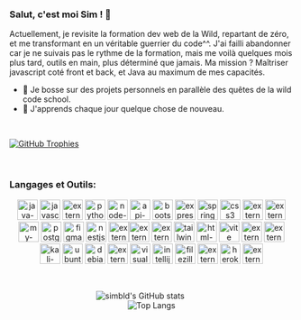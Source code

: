<p align="center">

### Salut, c'est moi Sim ! 👋

Actuellement, je revisite la formation dev web de la Wild, repartant de zéro, 
et me transformant en un véritable guerrier du code^^. 
J'ai failli abandonner car je ne suivais pas le rythme de la formation, 
mais me voilà quelques mois plus tard, outils en main, plus déterminé que jamais. 
Ma mission ? Maîtriser javascript coté front et back, et Java au maximum de mes capacités.

- 🔭 Je bosse sur des projets personnels en parallèle des quêtes de la wild code school.
- 🌱 J'apprends chaque jour quelque chose de nouveau.
</p>
<br>

[![GitHub Trophies](https://github-profile-trophy.vercel.app/?username=simbld&no-frame=true&no-bg=true&theme=darkhub&row=1&column=6&margin-w=50&margin-h=50)](https://github.com/ryo-ma/github-profile-trophy)

<br>

### Langages et Outils:

<p align="center">
<img width="36" height="36" src="https://img.icons8.com/3d-fluency/36/java-coffee-cup-logo.png" alt="java-coffee-cup-logo"/> <img width="36" height="36" src="https://img.icons8.com/arcade/36/javascript.png" alt="javascript"/> <img width="36" height="36" src="https://img.icons8.com/external-tal-revivo-shadow-tal-revivo/36/external-react-a-javascript-library-for-building-user-interfaces-logo-shadow-tal-revivo.png" alt="external-react-a-javascript-library-for-building-user-interfaces-logo-shadow-tal-revivo"/> <img width="36" height="36" src="https://img.icons8.com/3d-fluency/36/python.png" alt="python"/> <img width="36" height="36" src="https://img.icons8.com/fluency/36/node-js.png" alt="node-js"/> <img width="36" height="36" src="https://img.icons8.com/ios-filled/36/api-settings.png" alt="api-settings"/> <img width="36" height="36" src="https://img.icons8.com/plasticine/36/bootstrap.png" alt="bootstrap"/> <img width="36" height="36" src="https://img.icons8.com/officel/36/express-js.png" alt="express-js"/> <img width="36" height="36" src="https://img.icons8.com/office/36/spring-logo.png" alt="spring-logo"/> <img width="36" height="36" src="https://img.icons8.com/plasticine/36/css3.png" alt="css3"/> <img width="36" height="36" src="https://img.icons8.com/external-tal-revivo-color-tal-revivo/80/external-docker-a-set-of-coupled-software-as-a-service-logo-color-tal-revivo.png" alt="external-docker-a-set-of-coupled-software-as-a-service-logo-color-tal-revivo"/> <img width="36" height="36" src="https://img.icons8.com/external-those-icons-lineal-color-those-icons/36/external-Git-social-media-those-icons-lineal-color-those-icons.png" alt="external-Git-social-media-those-icons-lineal-color-those-icons"/> <img width="36" height="36" src="https://img.icons8.com/color/36/my-sql.png" alt="my-sql"/> <img width="36" height="36" src="https://img.icons8.com/plasticine/36/postgreesql.png" alt="postgreesql"/> <img width="36" height="36" src="https://img.icons8.com/stickers/36/figma.png" alt="figma"/> <img width="36" height="36" src="https://img.icons8.com/color/36/nestjs.png" alt="nestjs"/> <img width="36" height="36" src="https://img.icons8.com/external-tal-revivo-shadow-tal-revivo/36/external-typescript-an-open-source-programming-language-developed-and-maintained-by-microsoft-logo-shadow-tal-revivo.png" alt="external-typescript-an-open-source-programming-language-developed-and-maintained-by-microsoft-logo-shadow-tal-revivo"/><img width="36" height="36" src="https://img.icons8.com/external-tal-revivo-shadow-tal-revivo/36/external-yarn-fast-reliable-and-secure-dependency-management-web-portal-logo-shadow-tal-revivo.png" alt="external-yarn-fast-reliable-and-secure-dependency-management-web-portal-logo-shadow-tal-revivo"/> <img width="36" height="36" src="https://img.icons8.com/external-tal-revivo-shadow-tal-revivo/36/external-trello-a-web-based-list-making-application-for-multi-platform-logo-shadow-tal-revivo.png" alt="external-trello-a-web-based-list-making-application-for-multi-platform-logo-shadow-tal-revivo"/> <img width="36" height="36" src="https://img.icons8.com/fluency/36/tailwind_css.png" alt="tailwind_css"/> <img width="36" height="36" src="https://img.icons8.com/color/36/html-5--v1.png" alt="html-5--v1"/> <img width="36" height="36" src="https://img.icons8.com/color/36/vite.png" alt="vite"/> <img width="36" height="36" src="https://img.icons8.com/external-tal-revivo-shadow-tal-revivo/36/external-postman-is-the-only-complete-api-development-environment-logo-shadow-tal-revivo.png" alt="external-postman-is-the-only-complete-api-development-environment-logo-shadow-tal-revivo"/> <img width="36" height="36" src="https://img.icons8.com/external-those-icons-flat-those-icons/36/external-Linux-logos-and-brands-those-icons-flat-those-icons.png" alt="external-Linux-logos-and-brands-those-icons-flat-those-icons"/> <img width="36" height="36" src="https://img.icons8.com/color/36/kali-linux.png" alt="kali-linux"/> <img width="36" height="36" src="https://img.icons8.com/color/36/ubuntu--v1.png" alt="ubuntu--v1"/> <img width="36" height="36" src="https://img.icons8.com/color/36/debian.png" alt="debian"/> <img width="36" height="36" src="https://img.icons8.com/external-tal-revivo-shadow-tal-revivo/36/external-firebase-a-googles-mobile-platform-that-helps-you-quickly-develop-high-quality-apps-logo-shadow-tal-revivo.png" alt="external-firebase-a-googles-mobile-platform-that-helps-you-quickly-develop-high-quality-apps-logo-shadow-tal-revivo"/> <img width="36" height="36" src="https://img.icons8.com/color/36/visual-studio-code-2019.png" alt="visual-studio-code-2019"/> <img width="36" height="36" src="https://img.icons8.com/color/36/intellij-idea.png" alt="intellij-idea"/> <img width="36" height="36" src="https://img.icons8.com/color/36/filezilla.png" alt="filezilla"/> <img width="36" height="36" src="https://img.icons8.com/external-tal-revivo-shadow-tal-revivo/36/external-eclipse-an-integrated-development-environment-used-in-computer-programming-logo-shadow-tal-revivo.png" alt="external-eclipse-an-integrated-development-environment-used-in-computer-programming-logo-shadow-tal-revivo"/> <img width="36" height="36" src="https://img.icons8.com/color/36/heroku.png" alt="heroku"/> <img width="36" height="36" src="https://img.icons8.com/external-tal-revivo-shadow-tal-revivo/36/external-netlify-a-cloud-computing-company-that-offers-hosting-and-serverless-backend-services-for-static-websites-logo-shadow-tal-revivo.png" alt="external-netlify-a-cloud-computing-company-that-offers-hosting-and-serverless-backend-services-for-static-websites-logo-shadow-tal-revivo"/></p>
<br>
<p align="center">
  <img src="https://github-readme-stats.vercel.app/api?username=simbld&show_icons=true&theme=radical" alt="simbld's GitHub stats" />
  &nbsp; &nbsp; &nbsp; &nbsp; &nbsp;<br>
  <img src="https://github-readme-stats.vercel.app/api/top-langs/?username=simbld&layout=compact&theme=radical" alt="Top Langs" />
</p>

